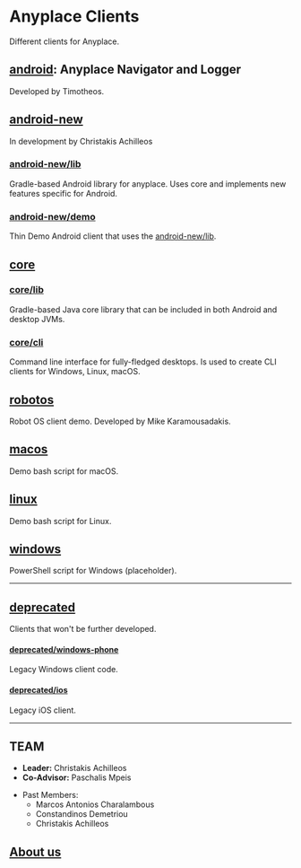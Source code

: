 Anyplace Clients
================
Different clients for Anyplace.

## [android](android): Anyplace Navigator and Logger
Developed by Timotheos.

## [android-new](android-new)
In development by Christakis Achilleos

### [android-new/lib](android-new/lib)
Gradle-based Android library for anyplace.
Uses core and implements new features specific for Android.

### [android-new/demo](android-new/demo)
Thin Demo Android client that uses the [android-new/lib](android-new/lib).

## [core](core)
### [core/lib](core/lib)
Gradle-based Java core library that can be included in both Android and desktop JVMs.

### [core/cli](core/cli)
Command line interface for fully-fledged desktops.
Is used to create CLI clients for Windows, Linux, macOS.

## [robotos](robotos)
Robot OS client demo.
Developed by Mike Karamousadakis.

## [macos](macos)
Demo bash script for macOS.

## [linux](linux)
Demo bash script for Linux.

## [windows](windows)
PowerShell script for Windows (placeholder).

---
## [deprecated](deprecated)
Clients that won't be further developed.

#### [deprecated/windows-phone](deprecated/windows-phone)
Legacy Windows client code.

#### [deprecated/ios](deprecated/ios)
Legacy iOS client.

---
TEAM
---
- **Leader:** Christakis Achilleos
- **Co-Advisor:** Paschalis Mpeis

* Past Members:
    - Marcos Antonios Charalambous
    - Constandinos Demetriou
    - Christakis Achilleos

## [About us](https://anyplace.cs.ucy.ac.cy/#team)
